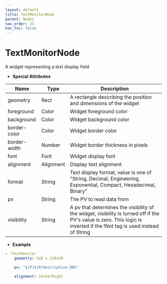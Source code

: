 ```yaml
---
layout: default
title: TextMonitorNode
parent: Nodes
nav_order: 33
has_toc: false
---
```



<a id="TextMonitorNode"></a>

# TextMonitorNode

A widget representing a text display field

* **Special Attributes**

|     Name     |    Type   | Description|
|--------------|-----------|------------|
| geometry     | Rect      | A rectangle describing the position and dimensions of the widget |
| foreground   | Color     | Widget foreground color |
| background   | Color     | Widget background color |
| border-color | Color     | Widget border color |
| border-width | Number    | Widget border thickness in pixels |
| font         | Font      | Widget display font |
| alignment    | Alignment | Display text alignment |
| format       | String    | Text display format, value is one of "String, Decimal, Engineering, Exponential, Compact, Hexadecimal, Binary" |
| pv           | String    | The PV to read data from |
| visibility   | String    | A pv that determines the visibility of the widget, visibility is turned off if the PV's value is zero. This logic is inverted if the !Not tag is used instead of String |


* **Example**

```yaml
- !TextMonitor
    geometry: 5x0 x 120x20

    pv: "$(P)$(R)Description_RBV"

    alignment: CenterRight
```

